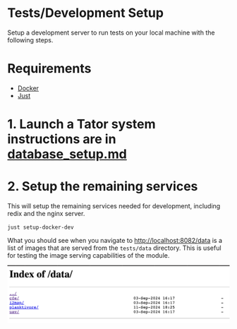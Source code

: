 # Tests/Development Setup

Setup a development server to run tests on your local machine with the following steps.

# Requirements
- [Docker](https://docs.docker.com/get-docker/)
- [Just](https://github.com/casey/just)

# 1. Launch a Tator system instructions are in [database_setup.md](database_setup.md)
# 2. Setup the remaining services
This will setup the remaining services needed for development, including redix and the nginx server.
```shell
just setup-docker-dev
```
 
What you should see when you navigate to [http://localhost:8082/data](http://localhost:8082/data) is a list of images that are served from the `tests/data` directory. 
This is useful for testing the image serving capabilities of the module.  

![nginx_images](./docs/nginx_images.png)